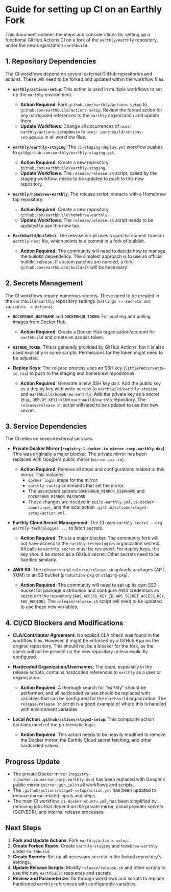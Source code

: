 # Guide for setting up CI on an Earthly Fork

This document outlines the steps and considerations for setting up a functional GitHub Actions CI on a fork of the `earthly/earthly` repository, under the new organization `earthbuild`.

## 1. Repository Dependencies

The CI workflows depend on several external GitHub repositories and actions. These will need to be forked and updated within the workflow files.

- **`earthly/actions-setup`**: This action is used in multiple workflows to set up the `earthly` environment.
  - **Action Required**: Fork `github.com/earthly/actions-setup` to `github.com/earthbuild/actions-setup`. Review the forked action for any hardcoded references to the `earthly` organization and update them.
  - **Update Workflows**: Change all occurrences of `uses: earthly/actions-setup@main` to `uses: earthbuild/actions-setup@main` in all workflow files.

- **`earthly/earthly-staging`**: The `ci-staging-deploy.yml` workflow pushes to `git@github.com:earthly/earthly-staging.git`.
  - **Action Required**: Create a new repository `github.com/earthbuild/earthly-staging`.
  - **Update Workflows**: The `release/release.sh` script, called by the staging workflow, needs to be updated to push to this new repository.

- **`earthly/homebrew-earthly`**: The release script interacts with a Homebrew tap repository.
  - **Action Required**: Create a new repository `github.com/earthbuild/homebrew-earthly`.
  - **Update Workflows**: The `release/release.sh` script needs to be updated to use this new tap.

- **`EarthBuild/buildkit`**: The release script uses a specific commit from an `earthly-next` file, which points to a commit in a fork of buildkit.
  - **Action Required**: The community will need to decide how to manage the buildkit dependency. The simplest approach is to use an official buildkit release. If custom patches are needed, a fork `github.com/earthbuild/buildkit` will be necessary.

## 2. Secrets Management

The CI workflows require numerous secrets. These need to be created in the `earthbuild/earthly` repository settings (`Settings -> Secrets and variables -> Actions`).

- **`DOCKERHUB_USERNAME`** and **`DOCKERHUB_TOKEN`**: For pushing and pulling images from Docker Hub.
  - **Action Required**: Create a Docker Hub organization/account for `earthbuild` and create an access token.

- **`GITHUB_TOKEN`**: This is generally provided by GitHub Actions, but it is also used explicitly in some scripts. Permissions for the token might need to be adjusted.

- **Deploy Keys**: The release process uses an SSH key (`littleredcorvette-id_rsa`) to push to the staging and homebrew repositories.
  - **Action Required**: Generate a new SSH key pair. Add the public key as a deploy key with write access to `earthbuild/earthly-staging` and `earthbuild/homebrew-earthly`. Add the private key as a secret (e.g., `DEPLOY_KEY`) in the `earthbuild/earthly` repository. The `release/release.sh` script will need to be updated to use this new secret.

## 3. Service Dependencies

The CI relies on several external services.

- **Private Docker Mirror (`registry-1.docker.io.mirror.corp.earthly.dev`)**: This was originally a major blocker. The private mirror has been replaced with Google's public mirror (`mirror.gcr.io`).
  - **Action Required**: Remove all steps and configurations related to this mirror. This includes:
    - `docker login` steps for the mirror.
    - `earthly config` commands that set the mirror.
    - The associated secrets `DOCKERHUB_MIRROR_USERNAME` and `DOCKERHUB_MIRROR_PASSWORD`.
    - These changes are needed in `build-earthly.yml`, `ci-docker-ubuntu.yml`, and the local action `.github/actions/stage2-setup/action.yml`.

- **Earthly Cloud Secret Management**: The CI uses `earthly secret --org earthly-technologies ...` to fetch secrets.
  - **Action Required**: This is a major blocker. The community fork will not have access to the `earthly-technologies` organization secrets. All calls to `earthly secret` must be reviewed. For deploy keys, the key should be stored as a GitHub secret. Other secrets need to be handled similarly.

- **AWS S3**: The release script `release/release.sh` uploads packages (APT, YUM) to an S3 bucket (`production-pkg` or `staging-pkg`).
  - **Action Required**: The community will need to set up its own SS3 bucket for package distribution and configure AWS credentials as secrets in the repository (`AWS_ACCESS_KEY_ID`, `AWS_SECRET_ACCESS_KEY`, `AWS_REGION`). The `release/release.sh` script will need to be updated to use these new variables.

## 4. CI/CD Blockers and Modifications

- **CLA/Contributor Agreement**: No explicit CLA check was found in the workflow files. However, it might be enforced by a GitHub App on the original repository. This should not be a blocker for the fork, as the check will not be present on the new repository unless explicitly configured.

- **Hardcoded Organization/Usernames**: The code, especially in the release scripts, contains hardcoded references to `earthly` as a user or organization.
  - **Action Required**: A thorough search for "earthly" should be performed, and all hardcoded values should be replaced with variables that can be configured for the `earthbuild` organization. The `release/release.sh` script is a good example of where this is handled with environment variables.

- **Local Action `.github/actions/stage2-setup`**: This composite action contains much of the problematic logic.
  - **Action Required**: This action needs to be heavily modified to remove the Docker mirror, the Earthly Cloud secret fetching, and other hardcoded values.

## Progress Update

- The private Docker mirror (`registry-1.docker.io.mirror.corp.earthly.dev`) has been replaced with Google's public mirror (`mirror.gcr.io`) in all workflows and scripts.
- The `.github/actions/stage2-setup/action.yml` has been updated to remove mirror-related inputs and steps.
- The main CI workflow, `ci-docker-ubuntu.yml`, has been simplified by removing jobs that depend on the private mirror, cloud provider secrets (GCP/ECR), and internal release processes.

## Next Steps

1.  **Fork and Update Actions**: Fork `earthly/actions-setup`.
2.  **Create Forked Repos**: Create `earthly-staging` and `homebrew-earthly` under `earthbuild`.
3.  **Create Secrets**: Set up all necessary secrets in the forked repository's settings.
4.  **Update Release Scripts**: Modify `release/release.sh` and other scripts to use the new `earthbuild` resources and secrets.
5.  **Review and Parameterize**: Go through workflows and scripts to replace hardcoded `earthly` references with configurable variables. 
